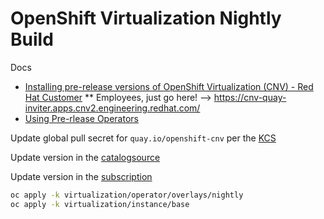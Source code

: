 # OpenShift Virtualization Nightly Build

Docs

* [Installing pre-release versions of OpenShift Virtualization (CNV) - Red Hat Customer](https://access.redhat.com/articles/6070641)
** Employees, just go here! --> https://cnv-quay-inviter.apps.cnv2.engineering.redhat.com/
* [Using Pre-rlease Operators](https://art-docs.engineering.redhat.com/olm-bundles/#using-pre-released-operators)

Update global pull secret for `quay.io/openshift-cnv` per the [KCS](https://access.redhat.com/articles/6070641)

Update version in the [catalogsource](catalogsource.yaml)

Update version in the [subscription](patch-subscription.yaml)

```bash
oc apply -k virtualization/operator/overlays/nightly
oc apply -k virtualization/instance/base
```

